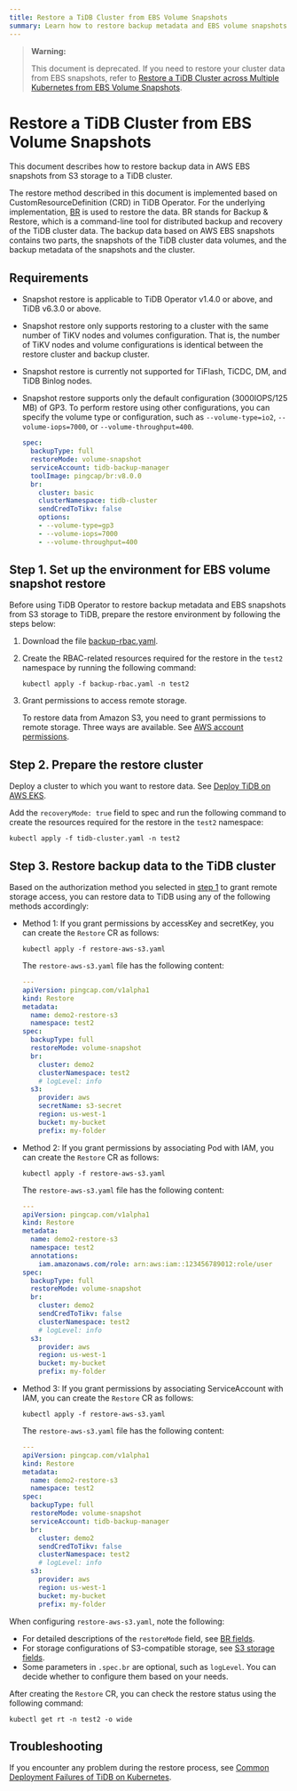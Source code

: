 ```yaml
---
title: Restore a TiDB Cluster from EBS Volume Snapshots
summary: Learn how to restore backup metadata and EBS volume snapshots from S3 storage to a TiDB cluster.
---
```


> **Warning:**
>
> This document is deprecated. If you need to restore your cluster data from EBS snapshots, refer to [Restore a TiDB Cluster across Multiple Kubernetes from EBS Volume Snapshots](restore-from-ebs-snapshot-across-multiple-kubernetes.md).

# Restore a TiDB Cluster from EBS Volume Snapshots

This document describes how to restore backup data in AWS EBS snapshots from S3 storage to a TiDB cluster.

The restore method described in this document is implemented based on CustomResourceDefinition (CRD) in TiDB Operator. For the underlying implementation, [BR](https://docs.pingcap.com/tidb/stable/backup-and-restore-overview) is used to restore the data. BR stands for Backup & Restore, which is a command-line tool for distributed backup and recovery of the TiDB cluster data. The backup data based on AWS EBS snapshots contains two parts, the snapshots of the TiDB cluster data volumes, and the backup metadata of the snapshots and the cluster.

## Requirements

- Snapshot restore is applicable to TiDB Operator v1.4.0 or above, and TiDB v6.3.0 or above.
- Snapshot restore only supports restoring to a cluster with the same number of TiKV nodes and volumes configuration. That is, the number of TiKV nodes and volume configurations is identical between the restore cluster and backup cluster.
- Snapshot restore is currently not supported for TiFlash, TiCDC, DM, and TiDB Binlog nodes.
- Snapshot restore supports only the default configuration (3000IOPS/125 MB) of GP3. To perform restore using other configurations, you can specify the volume type or configuration, such as `--volume-type=io2`, `--volume-iops=7000`, or `--volume-throughput=400`.

  ```yaml
  spec:
    backupType: full
    restoreMode: volume-snapshot
    serviceAccount: tidb-backup-manager
    toolImage: pingcap/br:v8.0.0
    br:
      cluster: basic
      clusterNamespace: tidb-cluster
      sendCredToTikv: false
      options:
      - --volume-type=gp3
      - --volume-iops=7000
      - --volume-throughput=400
  ```

## Step 1. Set up the environment for EBS volume snapshot restore

Before using TiDB Operator to restore backup metadata and EBS snapshots from S3 storage to TiDB, prepare the restore environment by following the steps below:

1. Download the file [backup-rbac.yaml](https://github.com/pingcap/tidb-operator/blob/v1.6.0/manifests/backup/backup-rbac.yaml).

2. Create the RBAC-related resources required for the restore in the `test2` namespace by running the following command:

    ```shell
    kubectl apply -f backup-rbac.yaml -n test2
    ```

3. Grant permissions to access remote storage.

    To restore data from Amazon S3, you need to grant permissions to remote storage. Three ways are available. See [AWS account permissions](grant-permissions-to-remote-storage.md#aws-account-permissions).

## Step 2. Prepare the restore cluster

Deploy a cluster to which you want to restore data. See [Deploy TiDB on AWS EKS](deploy-on-aws-eks.md).

Add the `recoveryMode: true` field to spec and run the following command to create the resources required for the restore in the `test2` namespace:

```shell
kubectl apply -f tidb-cluster.yaml -n test2
```

## Step 3. Restore backup data to the TiDB cluster

Based on the authorization method you selected in [step 1](#step-1-set-up-the-environment-for-ebs-volume-snapshot-restore) to grant remote storage access, you can restore data to TiDB using any of the following methods accordingly:

+ Method 1: If you grant permissions by accessKey and secretKey, you can create the `Restore` CR as follows:

    ```shell
    kubectl apply -f restore-aws-s3.yaml
    ```

    The `restore-aws-s3.yaml` file has the following content:

    ```yaml
    ---
    apiVersion: pingcap.com/v1alpha1
    kind: Restore
    metadata:
      name: demo2-restore-s3
      namespace: test2
    spec:
      backupType: full
      restoreMode: volume-snapshot
      br:
        cluster: demo2
        clusterNamespace: test2
        # logLevel: info
      s3:
        provider: aws
        secretName: s3-secret
        region: us-west-1
        bucket: my-bucket
        prefix: my-folder
    ```

+ Method 2: If you grant permissions by associating Pod with IAM, you can create the `Restore` CR as follows:

    ```shell
    kubectl apply -f restore-aws-s3.yaml
    ```

    The `restore-aws-s3.yaml` file has the following content:

    ```yaml
    ---
    apiVersion: pingcap.com/v1alpha1
    kind: Restore
    metadata:
      name: demo2-restore-s3
      namespace: test2
      annotations:
        iam.amazonaws.com/role: arn:aws:iam::123456789012:role/user
    spec:
      backupType: full
      restoreMode: volume-snapshot
      br:
        cluster: demo2
        sendCredToTikv: false
        clusterNamespace: test2
        # logLevel: info
      s3:
        provider: aws
        region: us-west-1
        bucket: my-bucket
        prefix: my-folder
    ```

+ Method 3: If you grant permissions by associating ServiceAccount with IAM, you can create the `Restore` CR as follows:

    ```shell
    kubectl apply -f restore-aws-s3.yaml
    ```

    The `restore-aws-s3.yaml` file has the following content:

    ```yaml
    ---
    apiVersion: pingcap.com/v1alpha1
    kind: Restore
    metadata:
      name: demo2-restore-s3
      namespace: test2
    spec:
      backupType: full
      restoreMode: volume-snapshot
      serviceAccount: tidb-backup-manager
      br:
        cluster: demo2
        sendCredToTikv: false
        clusterNamespace: test2
        # logLevel: info
      s3:
        provider: aws
        region: us-west-1
        bucket: my-bucket
        prefix: my-folder
    ```

When configuring `restore-aws-s3.yaml`, note the following:

- For detailed descriptions of the `restoreMode` field, see [BR fields](backup-restore-cr.md#br-fields).
- For storage configurations of S3-compatible storage, see [S3 storage fields](backup-restore-cr.md#s3-storage-fields).
- Some parameters in `.spec.br` are optional, such as `logLevel`. You can decide whether to configure them based on your needs.

After creating the `Restore` CR, you can check the restore status using the following command:

```shell
kubectl get rt -n test2 -o wide
```

## Troubleshooting

If you encounter any problem during the restore process, see [Common Deployment Failures of TiDB on Kubernetes](deploy-failures.md).
